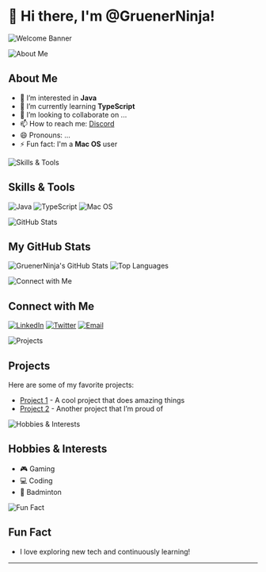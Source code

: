 # 👋 Hi there, I'm @GruenerNinja! 

![Welcome Banner](https://github.com/GruenerNinja/GruenerNinja/assets/banner.png)

![About Me](https://github.com/GruenerNinja/GruenerNinja/assets/banner_0.png)

## About Me

- 👀 I’m interested in **Java**
- 🌱 I’m currently learning **TypeScript**
- 💞️ I’m looking to collaborate on ...
- 📫 How to reach me: [Discord](https://discord.gg/45sh5E7Dr8)
- 😄 Pronouns: ...
- ⚡ Fun fact: I'm a **Mac OS** user

![Skills & Tools](https://github.com/GruenerNinja/GruenerNinja/assets/banner_1.png)

## Skills & Tools

![Java](https://img.shields.io/badge/Java-ED8B00?style=for-the-badge&logo=java&logoColor=white)
![TypeScript](https://img.shields.io/badge/TypeScript-007ACC?style=for-the-badge&logo=typescript&logoColor=white)
![Mac OS](https://img.shields.io/badge/MacOS-000000?style=for-the-badge&logo=apple&logoColor=white)

![GitHub Stats](https://github.com/GruenerNinja/GruenerNinja/assets/banner_2.png)

## My GitHub Stats

![GruenerNinja's GitHub Stats](https://github-readme-stats.vercel.app/api?username=GruenerNinja&show_icons=true&theme=dark)
![Top Languages](https://github-readme-stats.vercel.app/api/top-langs/?username=GruenerNinja&layout=compact&theme=dark)

![Connect with Me](https://github.com/GruenerNinja/GruenerNinja/assets/banner_3.png)

## Connect with Me

[![LinkedIn](https://img.shields.io/badge/LinkedIn-0A66C2?style=for-the-badge&logo=linkedin&logoColor=white)](https://www.linkedin.com)
[![Twitter](https://img.shields.io/badge/Twitter-1DA1F2?style=for-the-badge&logo=twitter&logoColor=white)](https://twitter.com)
[![Email](https://img.shields.io/badge/Email-D14836?style=for-the-badge&logo=gmail&logoColor=white)](mailto:themodcraft@themodcraft.net)

![Projects](https://github.com/GruenerNinja/GruenerNinja/assets/banner_4.png)

## Projects

Here are some of my favorite projects:

- [Project 1](https://github.com/GruenerNinja/Project1) - A cool project that does amazing things
- [Project 2](https://github.com/GruenerNinja/Project2) - Another project that I’m proud of

![Hobbies & Interests](https://github.com/GruenerNinja/GruenerNinja/assets/banner_5.png)

## Hobbies & Interests

- 🎮 Gaming
- 💻 Coding
- 🏸 Badminton

![Fun Fact](https://github.com/GruenerNinja/GruenerNinja/assets/banner_6.png)

## Fun Fact

- I love exploring new tech and continuously learning!

---

<!---
GruenerNinja/GruenerNinja is a ✨ special ✨ repository because its `README.md` (this file) appears on your GitHub profile.
You can click the Preview link to take a look at your changes.
--->
